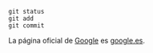 ```
git status
git add
git commit
```
La página oficial de [Google](https://www.google.es/) es [google.es](https://www.google.es/).
